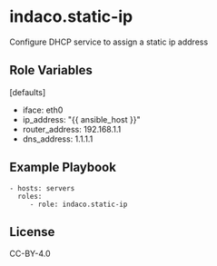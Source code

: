 indaco.static-ip
=========

Configure DHCP service to assign a static ip address

Role Variables
--------------

[defaults]

- iface: eth0
- ip_address: "{{ ansible_host }}"
- router_address: 192.168.1.1
- dns_address: 1.1.1.1

Example Playbook
----------------

    - hosts: servers
      roles:
         - role: indaco.static-ip

License
-------

CC-BY-4.0
